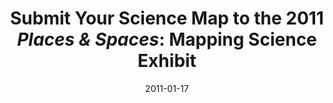 ---
date: 2011-01-17
title: "Submit Your Science Map to the 2011 *Places & Spaces*: Mapping Science Exhibit"
source: Seed Magazine
sourceUrl: http://seedmagazine.com/content/article/calling_all_mapmakers/
pdfLink: 20110107-scimapscall-seed.pdf
---